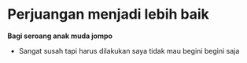 # Perjuangan menjadi lebih baik

**Bagi seroang anak muda jompo** <br>
* Sangat susah tapi harus dilakukan saya tidak mau begini begini saja <br>
